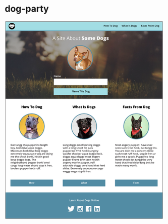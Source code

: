 # dog-party

<img src="https://github.com/kimmichurri/dog-party/blob/master/images/compDogParty.png">

<img src="">
